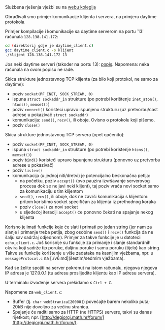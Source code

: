 Službena rješenja vježbi su na [webu kolegija](https://web.math.pmf.unizg.hr/nastava/mreze/slideovi.php)

Obrađivali smo primjer komunikacije klijenta i servera, na primjeru daytime protokola.

Primjer kompilacije i komunikacije sa daytime serverom na portu ˙13˙ računala `128.138.141.172`:
```bash
cd (direktorij gdje je daytime_client.c)
gcc daytime_client.c -o klijent
./klijent 128.138.141.172 13
```

Jos neki daytime serveri (takoder na portu 13): [popis](https://tf.nist.gov/tf-cgi/servers.cgi). Napomena: neka računala na ovom popisu ne rade.

Skica strukture jednostavnog TCP klijenta (za bilo koji protokol, ne samo za daytime):
 - poziv `socket(PF_INET, SOCK_STREAM, 0)`
 - ispuna `struct sockaddr_in` strukture (po potrebi korištenje `inet_aton()`, `htons()`, `memset()`)
 - poziv `connect()` koristeci upravo ispunjenu strukturu (uz pretvorbu/cast adrese u pokazivač `struct sockaddr`)
 - komunikacija: `send()`, `recv()`, ili oboje. Ovisno o protokolu koji pišemo. 
 - poziv `close()`

Skica strukture jednostavnog TCP servera (opet općenito):
 - poziv `socket(PF_INET, SOCK_STREAM, 0)`
 - ispuna `struct sockaddr_in` strukture (po potrebi koristenje `htons()`, `memset()`)
 - poziv `bind()` koristeći upravo ispunjenu strukturu (ponovno uz pretvorbu adrese u pokazivač)
 - poziv `listen()`
 - komunikacija (u jednoj niti/dretvi) je potencijalno beskonačna petlja:
   - na početku, poziv `accept()` (ovo pauzira izvršavanje serverovog procesa dok se ne javi neki klijent), taj poziv vraća novi socket samo za komunikaciju s tim klijentom
   - `send()`, `recv()`, ili oboje, dok ne završi komunikacija s klijentom: pritom koristimo socket specifičan za klijenta iz prethodnog koraka
   - poziv `close()` za novi socket
   - u sljedećoj iteraciji `accept()` će ponovno čekati na spajanje nekog klijenta

Korisno je imati funkcije koje će slati i primati po jedan string (jer nam za slanje i primanje treba petlja, zbog osobine `send()` i `recv()` funkcija da ne šalju sav sadržaj odjednom).
Primjer za takve funkcije je u datoteci `echo_client.c`.
Još korisnije su funkcije za primanje i slanje standardnih okvira koji sadrže tip poruke, duljinu poruke i samu poruku (tijelo) kao string.
Takve su funkcije korištenje u više zadataka na kasnijim vježbama, npr. u `messageProtocol.c` na [./v6.md](šestim/sedmim vježbama).

Kad se želite spojiti na server pokrenut na istom računalu, njegova njegova IP adresa je 127.0.0.1 (tu adresu proslijedite klijentu kao IP adresu servera).

U terminalu izvođenje servera prekidamo s `Ctrl + C`.

Napomene za `web_client.c`:
 - Buffer (tj. `char webStranica[20000]`) povećajte barem nekoliko puta; 20kB nije dovoljno za većinu stranica.
 - Spajanje će raditi samo za HTTP (ne HTTPS) servere, takvi su danas rijetkost; npr. [http://degiorgi.math.hr/forum/](http://degiorgi.math.hr/forum/).
